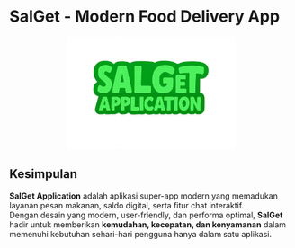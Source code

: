 # SalGet - Modern Food Delivery App

<p align="center">
  <img src="Asset/SalGet-Application.png" alt="SalGet Logo" width="300"/>
</p>

## Kesimpulan
**SalGet Application** adalah aplikasi super-app modern yang memadukan layanan pesan makanan, saldo digital, serta fitur chat interaktif.  
Dengan desain yang modern, user-friendly, dan performa optimal, **SalGet** hadir untuk memberikan **kemudahan, kecepatan, dan kenyamanan** dalam memenuhi kebutuhan sehari-hari pengguna hanya dalam satu aplikasi. 

